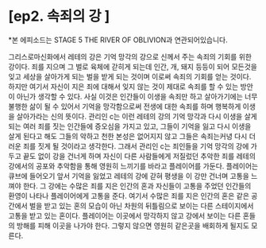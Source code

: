 # [ep2. 속죄의 강 ]

*본 에피소드는 STAGE 5 THE RIVER OF OBLIVION과 연관되어있습니다.

그리스로마신화에서 레테의 강은 기억 망각의 강으로 신께서 주는 속죄의 기회를 위한 강이다.
죄를 지으며 그 벌로 육체에 갇히게 되는데 인간, 개, 돼지 등등이 되어 모든것을 잊고 세상을 살아가게 되는 벌을 받게 되는 것이며 이로써 속죄의 기회를 얻는 것이다.
하지만 여기서 자신이 지은 죄에 대해서 잊지 않는 것이 제대로 속죄를 할 수 있는 방안이 아닌가 생각할 수 있다.
사실 이것은 인간들이 이생을 속죄만 하고 살아가기에는 너무 불행한 삶이 될 수 있어서 기억을 망각함으로써 전생에 대한 속죄를 하며 행복하게 이생을 살아가라는 신의 뜻이다.
관리인 c는 이런 레테의 강의 기억 망각과 다시 이생을 살게 되는 여러 죄를 짓는 인간들에 증오심을 가지고 있고,
그들이 기억을 잃고 다시 이생을 살게 된다고 해도 그들의 악하고 천한 본성은 없어지지 않고 그들은 속죄는커녕 다시 더러운 죄를 짓게 될 것이라고 생각한다. 
그래서 관리인 c는 죄인들을 기억 망각의 강에 가두고 끝도 없이 강을 건너게 하며 자신이 다른 사람들에게 저질렀던 추악한 죄를 레테의 강에서의 공포와 추악함을 통해 영원히 느끼기를 바라고 플레이어를 가둔다.
플레이어는 큐브에 들어오기 앞서 기억을 잃었고 레테의 강에 갇혀 평생을 이 강만 건너며 고통을 느껴야 한다. 
그 강에는 수많은 죄를 지은 인간의 혼과 자신들이 고통을 주었던 인간들의 환영이 나타나 플레이어에게 고통을 준다. 
여기서 수많은 죄를 지은 인간의 혼은 같은 공간에서 벌을 받고 있는 혼의 모습이 아닌 차원의 뒤틀림으로 보이는 다른 스테이지에서 고통을 받고 있는 혼이다.
플레이어는 이곳에서 망각하지 않고 강에서 보이는 다른 혼들의 방해를 피해 이곳을 나가야 한다. 
그렇지 않으면 영원히 같은곳을 배회하게 될지도 모른다.
